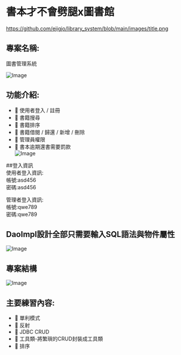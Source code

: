 # 書本才不會劈腿x圖書館
https://github.com/ejigjo/library_system/blob/main/images/title.png
## 專案名稱:
圖書管理系統  

![Image](https://github.com/user-attachments/assets/a2e21557-08cd-45f0-b0e3-9c8ceb9551ac)
## 功能介紹:

- 🔹 使用者登入 / 註冊
- 🔹 書籍搜尋
- 🔹 書籍排序
- 🔹 書籍借閱 / 歸還 / 新增 / 刪除
- 🔹 管理員權限
- 🔹 書本逾期還書需要罰款  
![Image](https://github.com/user-attachments/assets/c5822c21-b9ea-4d5c-819a-f0b38cba3702)

##登入資訊  
使用者登入資訊:  
帳號:asd456  
密碼:asd456  

管理者登入資訊:  
帳號:qwe789  
密碼:qwe789  

## DaoImpl設計全部只需要輸入SQL語法與物件屬性  
![Image](https://github.com/user-attachments/assets/13652d2b-8d24-4d16-9d30-dea881304687)

## 專案結構  
![Image](https://github.com/user-attachments/assets/4d648593-2ec2-4197-8e24-59bb6a5fb131)
## 主要練習內容:
- 🔹 單利模式  
- 🔹 反射  
- 🔹 JDBC CRUD  
- 🔹 工具類-將繁瑣的CRUD封裝成工具類  
- 🔹 排序  
